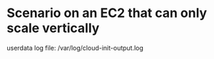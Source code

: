 # Scenario on an EC2 that can only scale vertically
userdata log file: /var/log/cloud-init-output.log
